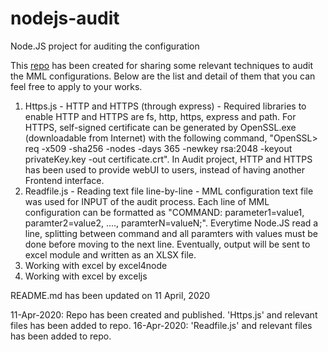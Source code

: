 # nodejs-audit
Node.JS project for auditing the configuration

This [repo](https://github.com/michaelmong/nodejs-audit "nodejs-audit") has been created for sharing some relevant techniques to audit the MML configurations. Below are the list and detail of them that you can feel free to apply to your works.

  1. Https.js - HTTP and HTTPS (through express) - Required libraries to enable HTTP and HTTPS are fs, http, https, express and path. For HTTPS, self-signed certificate can be generated by OpenSSL.exe (downloadable from Internet) with the following command, "OpenSSL> req -x509 -sha256 -nodes -days 365 -newkey rsa:2048 -keyout privateKey.key -out certificate.crt". In Audit project, HTTP and HTTPS has been used to provide webUI to users, instead of having another Frontend interface.
  2. Readfile.js - Reading text file line-by-line - MML configuration text file was used for INPUT of the audit process. Each line of MML configuration can be formatted as "COMMAND: parameter1=value1, paramter2=value2, ...., paramterN=valueN;". Everytime Node.JS read a line, splitting between command and all paramters with values must be done before moving to the next line. Eventually, output will be sent to excel module and written as an XLSX file.
  3. Working with excel by excel4node
  4. Working with excel by exceljs
  
README.md has been updated on 11 April, 2020

11-Apr-2020: Repo has been created and published. 'Https.js' and relevant files has been added to repo.
16-Apr-2020: 'Readfile.js' and relevant files has been added to repo.